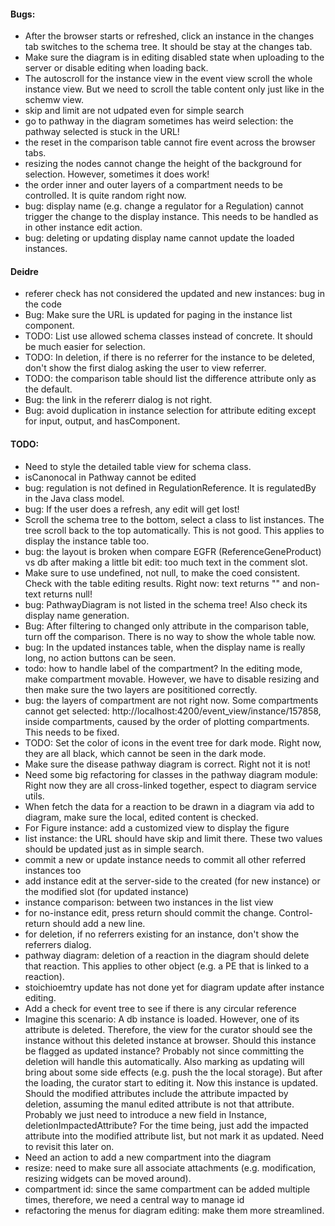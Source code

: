 #### Bugs:
- After the browser starts or refreshed, click an instance in the changes tab switches to the schema tree. It should be stay at the changes tab.
- Make sure the diagram is in editing disabled state when uploading to the server or disable editing when loading back.
- The autoscroll for the instance view in the event view scroll the whole instance view. But we need to scroll the table content only just like in the schemw view.
- skip and limit are not udpated even for simple search
- go to pathway in the diagram sometimes has weird selection: the pathway selected is stuck in the URL!
- the reset in the comparison table cannot fire event across the browser tabs.
- resizing the nodes cannot change the height of the background for selection. However, sometimes it does work!
- the order inner and outer layers of a compartment needs to be controlled. It is quite random right now.
- bug: display name (e.g. change a regulator for a Regulation) cannot trigger the change to the display instance. This needs to be handled as in other instance edit action.
- bug: deleting or updating display name cannot update the loaded instances.

#### Deidre
- referer check has not considered the updated and new instances: bug in the code
- Bug: Make sure the URL is updated for paging in the instance list component.
- TODO: List use allowed schema classes instead of concrete. It should be much easier for selection.
- TODO: In deletion, if there is no referrer for the instance to be deleted, don't show the first dialog asking the user to view referrer.
- TODO: the comparison table should list the difference attribute only as the default.
- Bug: the link in the refererr dialog is not right.
- Bug: avoid duplication in instance selection for attribute editing except for input, output, and hasComponent.


#### TODO:
- Need to style the detailed table view for schema class.
- isCanonocal in Pathway cannot be edited
- bug: regulation is not defined in RegulationReference. It is regulatedBy in the Java class model.
- bug: If the user does a refresh, any edit will get lost!
- Scroll the schema tree to the bottom, select a class to list instances. The tree scroll back to the top automatically. This is not good. This applies to display the instance table too. 
- bug: the layout is broken when compare EGFR (ReferenceGeneProduct) vs db after making a little bit edit: too much text in the comment slot.
- Make sure to use undefined, not null, to make the coed consistent. Check with the table editing results. Right now: text returns "" and non-text returns null!
- bug: PathwayDiagram is not listed in the schema tree! Also check its display name generation.
- Bug: After filtering to changed only attribute in the comparison table, turn off the comparison. There is no way to show the whole table now.
- bug: In the updated instances table, when the display name is really long, no action buttons can be seen.
- todo: how to handle label of the compartment? In the editing mode, make compartment movable. However, we have to disable resizing and then make sure the two layers are posititioned correctly.
- bug: the layers of compartment are not right now. Some compartments cannot get selected: http://localhost:4200/event_view/instance/157858, inside compartments, caused by the order of plotting compartments. This needs to be fixed.
- TODO: Set the color of icons in the event tree for dark mode. Right now, they are all black, which cannot be seen in the dark mode.
- Make sure the disease pathway diagram is correct. Right not it is not!
- Need some big refactoring for classes in the pathway diagram module: Right now they are all cross-linked together, espect to diagram service utils.
- When fetch the data for a reaction to be drawn in a diagram via add to diagram, make sure the local, edited content is checked.
- For Figure instance: add a customized view to display the figure
- list instance: the URL should have skip and limit there. These two values should be updated just as in simple search.
- commit a new or update instance needs to commit all other referred instances too
- add instance edit at the server-side to the created (for new instance) or the modified slot (for updated instance)
- instance comparison: between two instances in the list view
- for no-instance edit, press return should commit the change. Control-return should add a new line.
- for deletion, if no referrers existing for an instance, don't show the referrers dialog.
- pathway diagram: deletion of a reaction in the diagram should delete that reaction. This applies to other object (e.g. a PE that is linked to a reaction).
- stoichioemtry update has not done yet for diagram update after instance editing.
- Add a check for event tree to see if there is any circular reference
- Imagine this scenario: A db instance is loaded. However, one of its attribute is deleted. Therefore, the view for the curator should see the instance without this deleted instance at browser. Should this instance be flagged as updated instance? Probably not since committing the deletion will handle this automatically. Also marking as updating will bring about some side effects (e.g. push the the local storage). But after the loading, the curator start to editing it. Now this instance is updated. Should the modified attributes include the attribute impacted by deletion, assuming the manul edited attribute is not that attribute. Probably we just need to introduce a new field in Instance, deletionImpactedAttribute? For the time being, just add the impacted attribute into the modified attribute list, but not mark it as updated. Need to revisit this later on.
- Need an action to add a new compartment into the diagram
- resize: need to make sure all associate attachments (e.g. modification, resizing widgets can be moved around).
- compartment id: since the same compartment can be added multiple times, therefore, we need a central way to manage id
- refactoring the menus for diagram editing: make them more streamlined.

